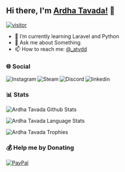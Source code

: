 ## Hi there, I'm [Ardha Tavada!](https://atavada.github.io/tvd/) 👋

[![visitor](https://visitor-badge.laobi.icu/badge?page_id=atavada)](https://github.com/atavada)

<p>

- 🌱 I’m currently learning Laravel and Python
- 💬 Ask me about Something
- 📫 How to reach me: [@\_atvdd](https://www.instagram.com/_atvdd/)

</p>

### 🌐 Social

<p>

<a href="https://www.instagram.com/_atvdd/">
   <img align="left" alt="Instagram" src="https://img.shields.io/badge/Instagram-9B0FFF?style=for-the-badge&logo=instagram&logoColor=white" />
</a>&nbsp;&nbsp;

<a href="https://steamcommunity.com/profiles/76561198963652810/">
   <img align="left" alt="Steam" src="https://img.shields.io/badge/Steam-1B2838?style=for-the-badge&logo=steam&logoColor=white" />
</a>&nbsp;&nbsp;

<a href="https://discordapp.com/users/tvd#7101">
   <img align="left" alt="Discord" src="https://img.shields.io/badge/Discord-7289DA?style=for-the-badge&logo=discord&logoColor=white" />
</a>&nbsp;&nbsp;

<a href="https://www.linkedin.com/in/ardhatavada/">
   <img align="left" alt="linkedin" src="https://img.shields.io/badge/LinkedIn-0077B5?style=for-the-badge&logo=linkedin&logoColor=white" />
</a>

</p>

### 📊 Stats

<p>

![Ardha Tavada Github Stats](https://github-readme-stats.vercel.app/api?username=atavada&show_icons=true&include_all_commits=true&theme=radical)

![Ardha Tavada Language Stats](https://github-readme-stats.vercel.app/api/top-langs/?username=atavada&layout=compact&theme=radical)

![Ardha Tavada Trophies](https://github-profile-trophy.vercel.app/?username=atavada&theme=radical&no-frame=false&no-bg=true&margin-h=6&margin-w=6)

</p>

### 💰 Help me by Donating

[![PayPal](https://img.shields.io/badge/PayPal-00457C?style=for-the-badge&logo=paypal&logoColor=white)](https://paypal.me/atavada)

